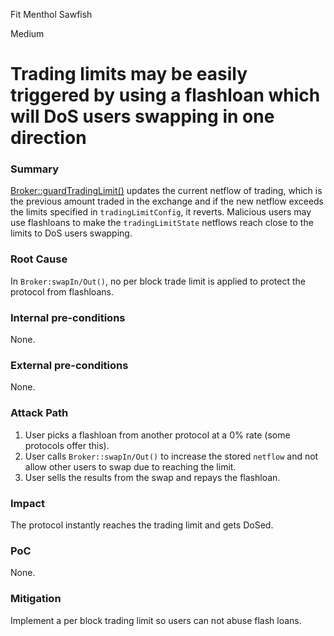 Fit Menthol Sawfish

Medium

# Trading limits may be easily triggered by using a flashloan which will DoS users swapping in one direction

### Summary

[Broker::guardTradingLimit()](https://github.com/sherlock-audit/2024-10-mento-update/blob/main/mento-core/contracts/swap/Broker.sol#L282) updates the current netflow of trading, which is the previous amount traded in the exchange and if the new netflow exceeds the limits specified in `tradingLimitConfig`, it reverts. Malicious users may use flashloans to make the `tradingLimitState` netflows reach close to the limits to DoS users swapping.

### Root Cause

In `Broker:swapIn/Out()`, no per block trade limit is applied to protect the protocol from flashloans.

### Internal pre-conditions

None.

### External pre-conditions

None.

### Attack Path

1. User picks a flashloan from another protocol at a 0% rate (some protocols offer this).
2. User calls `Broker::swapIn/Out()` to increase the stored `netflow` and not allow other users to swap due to reaching the limit.
3. User sells the results from the swap and repays the flashloan.

### Impact

The protocol instantly reaches the trading limit and gets DoSed.

### PoC

None.

### Mitigation

Implement a per block trading limit so users can not abuse flash loans.